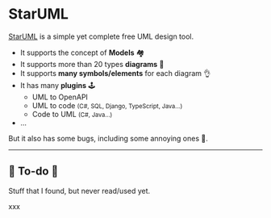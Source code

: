 # StarUML

<div class="row row-cols-md-2"><div>

[StarUML](https://staruml.io/) is a simple yet complete free UML design tool. 

* It supports the concept of **Models** 🏘️
* It supports more than 20 types **diagrams** 🚀
* It supports **many symbols/elements** for each diagram 👌
* It has many **plugins** 🕹️
  * UML to OpenAPI
  * UML to code <small>(C#, SQL, Django, TypeScript, Java...)</small>
  * Code to UML <small>(C#, Java...)</small>
* ...

But it also has some bugs, including some annoying ones 🐛.
</div><div>
</div></div>

<hr class="sep-both">

## 👻 To-do 👻

Stuff that I found, but never read/used yet.

<div class="row row-cols-md-2"><div>

xxx
</div><div>


</div></div>
